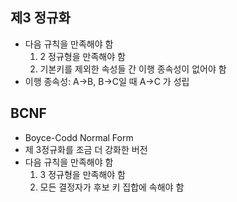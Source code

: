 ## 제3 정규화

- 다음 규칙을 만족해야 함
    1. 2 정규형을 만족해야 함
    2. 기본키를 제외한 속성들 간 이행 종속성이 없어야 함
- 이행 종속성: A→B, B→C일 때 A→C 가 성립

## BCNF

- Boyce-Codd Normal Form
- 제 3정규화를 조금 더 강화한 버전
- 다음 규칙을 만족해야 함
    1. 3 정규형을 만족해야 함
    2. 모든 결정자가 후보 키 집합에 속해야 함
